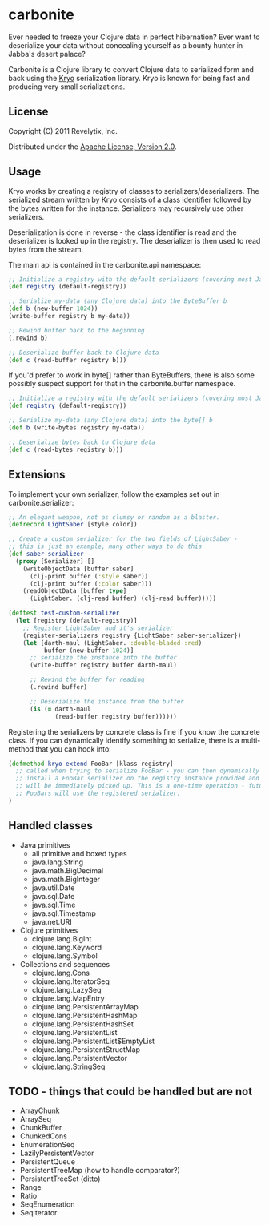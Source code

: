 # carbonite

Ever needed to freeze your Clojure data in perfect hibernation?  Ever want to deserialize your data without concealing yourself as a bounty hunter in Jabba's desert palace?

Carbonite is a Clojure library to convert Clojure data to serialized form and back using the [Kryo](http://code.google.com/p/kryo/) serialization library.  Kryo is known for being fast and producing very small serializations.  
## License

Copyright (C) 2011 Revelytix, Inc.

Distributed under the [Apache License, Version 2.0](http://www.apache.org/licenses/LICENSE-2.0).

## Usage

Kryo works by creating a registry of classes to serializers/deserializers.  The serialized stream written by Kryo consists of a class identifier followed by the bytes written for the instance.  Serializers may recursively use other serializers.  

Deserialization is done in reverse - the class identifier is read and the deserializer is looked up in the registry.  The deserializer is then used to read bytes from the stream.  

The main api is contained in the carbonite.api namespace:

```clojure
;; Initialize a registry with the default serializers (covering most Java and Clojure data)
(def registry (default-registry))

;; Serialize my-data (any Clojure data) into the ByteBuffer b
(def b (new-buffer 1024))
(write-buffer registry b my-data))

;; Rewind buffer back to the beginning
(.rewind b)

;; Deserialize buffer back to Clojure data
(def c (read-buffer registry b)))
```

If you'd prefer to work in byte[] rather than ByteBuffers, there is also some possibly suspect support for that in the carbonite.buffer namespace.  

```clojure
;; Initialize a registry with the default serializers (covering most Java and Clojure data)
(def registry (default-registry))

;; Serialize my-data (any Clojure data) into the byte[] b
(def b (write-bytes registry my-data))

;; Deserialize bytes back to Clojure data
(def c (read-bytes registry b)))
```

## Extensions

To implement your own serializer, follow the examples set out in carbonite.serializer:

```clojure
;; An elegant weapon, not as clumsy or random as a blaster.
(defrecord LightSaber [style color])

;; Create a custom serializer for the two fields of LightSaber - 
;; this is just an example, many other ways to do this
(def saber-serializer
  (proxy [Serializer] []
    (writeObjectData [buffer saber]
      (clj-print buffer (:style saber))
      (clj-print buffer (:color saber)))
    (readObjectData [buffer type]
      (LightSaber. (clj-read buffer) (clj-read buffer)))))

(deftest test-custom-serializer
  (let [registry (default-registry)]
    ;; Register LightSaber and it's serializer
    (register-serializers registry {LightSaber saber-serializer})
    (let [darth-maul (LightSaber. :double-bladed :red)
          buffer (new-buffer 1024)]
      ;; serialize the instance into the buffer
      (write-buffer registry buffer darth-maul)

      ;; Rewind the buffer for reading
      (.rewind buffer)

      ;; Deserialize the instance from the buffer
      (is (= darth-maul
             (read-buffer registry buffer))))))
```

Registering the serializers by concrete class is fine if you know the concrete class.  If you can dynamically identify something to serialize, there is a multi-method that you can hook into:

```clojure
(defmethod kryo-extend FooBar [klass registry]
  ;; called when trying to serialize FooBar - you can then dynamically 
  ;; install a FooBar serializer on the registry instance provided and it
  ;; will be immediately picked up. This is a one-time operation - future
  ;; FooBars will use the registered serializer.
)
```

## Handled classes 

* Java primitives
  * all primitive and boxed types
  * java.lang.String
  * java.math.BigDecimal
  * java.math.BigInteger
  * java.util.Date
  * java.sql.Date
  * java.sql.Time
  * java.sql.Timestamp
  * java.net.URI
* Clojure primitives
  * clojure.lang.BigInt
  * clojure.lang.Keyword
  * clojure.lang.Symbol
* Collections and sequences
  * clojure.lang.Cons
  * clojure.lang.IteratorSeq 
  * clojure.lang.LazySeq
  * clojure.lang.MapEntry
  * clojure.lang.PersistentArrayMap
  * clojure.lang.PersistentHashMap
  * clojure.lang.PersistentHashSet
  * clojure.lang.PersistentList
  * clojure.lang.PersistentList$EmptyList
  * clojure.lang.PersistentStructMap
  * clojure.lang.PersistentVector
  * clojure.lang.StringSeq

## TODO - things that could be handled but are not

* ArrayChunk
* ArraySeq
* ChunkBuffer
* ChunkedCons
* EnumerationSeq
* LazilyPersistentVector
* PersistentQueue
* PersistentTreeMap (how to handle comparator?)
* PersistentTreeSet (ditto)
* Range
* Ratio
* SeqEnumeration
* SeqIterator

